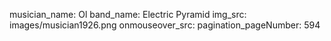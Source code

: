 musician_name: Ol
band_name: Electric Pyramid
img_src: images/musician1926.png
onmouseover_src: 
pagination_pageNumber: 594